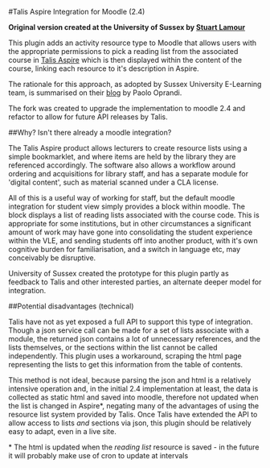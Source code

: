 #Talis Aspire Integration for Moodle (2.4)

**Original version created at the University of Sussex by [Stuart Lamour](https://github.com/stuartlamour/talisaspire)**

This plugin adds an activity resource type to Moodle that allows users with the appropriate permissions to pick a reading list from the associated course in [Talis Aspire](http://talisaspire.com/) which is then displayed within the content of the course, linking each resource to it's description in Aspire.

The rationale for this approach, as adopted by Sussex University E-Learning team, is summarised on their [blog](http://blogs.sussex.ac.uk/elearningteam/2013/12/10/integrating-reading-lists-talis-aspire/) by Paolo Oprandi.

The fork was created to upgrade the implementation to moodle 2.4 and refactor to allow for future API releases by Talis.

##Why? Isn't there already a moodle integration?

The Talis Aspire product allows lecturers to create resource lists using a simple bookmarklet, and where items are held by the library they are referenced accordingly. The software also allows a workflow around ordering and acquisitions for library staff, and has a separate module for 'digital content', such as material scanned under a CLA license.

All of this is a useful way of working for staff, but the default moodle integration for student view simply provides a block within moodle. The block displays a list of reading lists associated with the course code. This is appropriate for some institutions, but in other circumstances a significant amount of work may have gone into consolidating the student experience within the VLE, and sending students off into another product, with it's own cognitive burden for familiarisation, and a switch in language etc, may conceivably be disruptive.

University of Sussex created the prototype for this plugin partly as feedback to Talis and other interested parties, an alternate deeper model for integration.

##Potential disadvantages (technical)

Talis have not as yet exposed a full API to support this type of integration. Though a json service call can be made for a set of lists associate with a module, the returned json contains a lot of unnecessary references, and the lists themselves, or the sections within the list cannot be called independently. This plugin uses a workaround, scraping the html page representing the lists to get this information from the table of contents.

This method is not ideal, because parsing the json and html is a relatively intensive operation and, in the initial 2.4 implementation at least, the data is collected as static html and saved into moodle, therefore not updated when the list is changed in Aspire*, negating many of the advantages of using the resource list system provided by Talis. Once Talis have extended the API to allow access to lists *and* sections via json, this plugin should be relatively easy to adapt, even in a live site.

\* The html is updated when the *reading list* resource is saved - in the future it will probably make use of cron to update at intervals